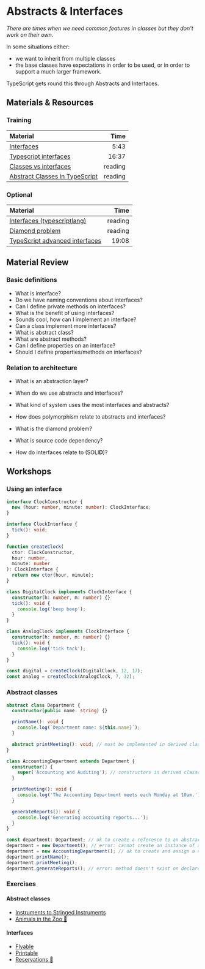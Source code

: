 # Abstracts & Interfaces

*There are times when we need common features in classes but they don't work on
their own.*

In some situations either:

- we want to inherit from multiple classes
- the base classes have expectations in order to be used, or in order to support
  a much larger framework.

TypeScript gets round this through Abstracts and Interfaces.

## Materials & Resources

### Training

| Material                                                                                                        |    Time |
| :-------------------------------------------------------------------------------------------------------------- | ------: |
| [Interfaces](https://www.youtube.com/watch?v=NeUrwZVi4IE)                                                       |    5:43 |
| [Typescript interfaces](https://www.youtube.com/watch?v=Lyt_7p6nzck)                                            |   16:37 |
| [Classes vs interfaces](https://toddmotto.com/classes-vs-interfaces-in-typescript)                              | reading |
| [Abstract Classes in TypeScript](https://hackernoon.com/abstract-classes-in-typescript-text-video-cda9a4e6a56a) | reading |

### Optional

| Material                                                                                    |    Time |
| :------------------------------------------------------------------------------------------ | ------: |
| [Interfaces (typescriptlang)](https://www.typescriptlang.org/docs/handbook/interfaces.html) | reading |
| [Diamond problem](assets/diamond_problem.png)                                               | reading |
| [TypeScript advanced interfaces](https://www.youtube.com/watch?v=AN8zXNm10Cw)               |   19:08 |

## Material Review

### Basic definitions

- What is interface?
  <!--
    Just think through what the word means.
    Eg.: User Interface is what you can do with an application.
    Interfaces have the same goal, define what we want to do with different things.
    The interface is a collection of methods, these are the actions what we can be called on the implementing classes.
    Intefaces say nothing about implementation, they tell you what kind fo methods you need to implement.

    You can look at interfaces like a contract. If you want to happen something good to your class then you must provide some method.
  -->
- Do we have naming conventions about interfaces?
  <!--
    Since interfaces tell us what can we do with a class usually their names end with "able", It is not a rule but a common naming convention
    In different languages we have different conventions for interfaces.
  -->
- Can I define private methods on interfaces?
  <!--
    Nope, just think through the purpose of interfaces. A private method has nothing to do with a class interfaces'
  -->
- What is the benefit of using interfaces?
  <!--
    By using interfaces you can decouple your business logic from the objects it is using. Eg.: If you have a FileReader Interface you can easily create and replace different readers (CSV, XML, JSON, ...)
  -->
- Sounds cool, how can I implement an interface?
  <!--
    With the implements keyword
  -->
- Can a class implement more interfaces?
  <!--
    Yes, it can, eg.:
      - an AirCraft can be fillable and flyable, it means it can fly and can be filled (with fuel or people)
      - a special ArrayList can be comparable (by length) and iterable
  -->
- What is abstract class?
  <!--
    Abstract classes are classes which are not fully defined yet.
    It has at least one method which needs to be implemented in the extending sub classes
    This is why it cannot be instantiated directly, if would instantiate an abstract class, the program would break when we call a not implemented method.
  -->
- What are abstract methods?
  <!--
    Abstract methods are the methods which need to be implemented in the extending classes. (You need to use the abstract keyword)
  -->
- Can I define properties on an interface?
  <!--
    Yes, you can.
  -->
- Should I define properties/methods on interfaces?
  <!--
    You shouldn't it is against the original purpose of interfaces. Default implementations are introduced for refactoring purposes.
  -->

### Relation to architecture

- What is an abstraction layer?
  <!--
    An abstraction layer/level is a generalization of a conceptual model or algorithm, away from any specific implementation. These generalizations arise from broad similarities that are best encapsulated by models that express similarities present in various specific implementations. The simplification provided by a good abstraction layer allows for easy reuse by distilling a useful concept or design pattern so that situations where it may be accurately applied can be quickly recognized.
  -->
- When do we use abstracts and interfaces?
  <!--
    Mostly when you design a system/architecture but anytime during development. With abstracts and interfaces we can create a sketch of the system without saying anything specific about the implementation.

    I have this kind of entites so I can do this and that with them. It is a big picture. With this you earn reusability and all the specific classes will be replacable with new implementations.

    Eg.:
    - I want to read data from a file or from the console
    - Then I want to convert somehow this raw data
    - Finally I want to save them into a file and I might want to support different formats as well.

    For that I can have this basic sketch

    abstract class Reader {
      abstract readInput(): Convertable
    }

    interface Convertable {
      convert(): Object
    }

    abstract class FilePersistor {
      public saveContent(contentToSave: Object): void {
        fileContent: string = this.convertToFormat(contentToSave);
        this.saveContent(fileContent)
      }

      public saveContent(fileContent: string): void {
        ...
      }

      abstract convertToFormat(dataToConvert: Object): string
    }
  -->
- What kind of system uses the most interfaces and abstracts?
  <!--
    All the systems are using these kinds of constructs however they can be find quite often in
     - Frameworks: Those system must work in very different situations with different entities so they cannot be frigid.
     - Apps that are using plugins: In this case you dont know the concrete implementation but you know what you want to do with the future entities
       - imagine a game (Like GTA) which can be extended special vehicles. The developer team doesnt know what kind of vehicles will be there, but they need to handle them in the  game logic. It can be achieved easily with interfaces
  -->
- How does polymorphism relate to abstracts and interfaces?
  <!--
    You can easily achieve polymorphism with interfaces and abstracts. You can use them as type in method signatures and property definitions but since they cannot be instantiated you definitely need to implement something else. From this point you can replace these entities and we are done, this is polymorphism.
  -->
- What is the diamond problem?
  <!--
    In some languages you can extend multiple classes and this can cause architectural questions. Let's say
    We have class "A" with a method "doSomething()"
    If we create class "B" and "C" which extends "A" and override "doSomething()" differently
    Now if you would create a class "D" which would extends "B" and "C" then how can it be decided which "doSomething()" should be executed?
  -->

- What is source code dependency?
  <!--
    Source code dependency is when you import/require a module. It means that your code is depending on that class and it might change if the dependent class changes.
  -->

- How do interfaces relate to (SOLI**D**)?
  <!--
    "D" is the dependency inversion, this is the way how you can prevent source code dependency.
    Think through the game example above. The interface is part of the game logic, it is developed by the team not the plugin developer. So the team doesnt need to change each time a new plugin has been released. Aka you are not depending on implementations/sub systems.
  -->

## Workshops

### Using an interface

```typescript
interface ClockConstructor {
  new (hour: number, minute: number): ClockInterface;
}

interface ClockInterface {
  tick(): void;
}

function createClock(
  ctor: ClockConstructor,
  hour: number,
  minute: number
): ClockInterface {
  return new ctor(hour, minute);
}

class DigitalClock implements ClockInterface {
  constructor(h: number, m: number) {}
  tick(): void {
    console.log('beep beep');
  }
}

class AnalogClock implements ClockInterface {
  constructor(h: number, m: number) {}
  tick(): void {
    console.log('tick tack');
  }
}

const digital = createClock(DigitalClock, 12, 17);
const analog = createClock(AnalogClock, 7, 32);
```

### Abstract classes

```typescript
abstract class Department {
  constructor(public name: string) {}

  printName(): void {
    console.log(`Department name: ${this.name}`);
  }

  abstract printMeeting(): void; // must be implemented in derived classes
}

class AccountingDepartment extends Department {
  constructor() {
    super('Accounting and Auditing'); // constructors in derived classes must call super()
  }

  printMeeting(): void {
    console.log('The Accounting Department meets each Monday at 10am.');
  }

  generateReports(): void {
    console.log('Generating accounting reports...');
  }
}

const department: Department; // ok to create a reference to an abstract type
department = new Department(); // error: cannot create an instance of an abstract class
department = new AccountingDepartment(); // ok to create and assign a non-abstract subclass
department.printName();
department.printMeeting();
department.generateReports(); // error: method doesn't exist on declared abstract type
```

### Exercises

#### Abstract classes

- [Instruments to Stringed Instruments](instruments/ts.md)
- [Animals in the Zoo 💪](zoo/ts.md)

#### Interfaces

- [Flyable](flyable/ts.md)
- [Printable](printable/ts.md)
- [Reservations 💪](reservations/ts.md)
